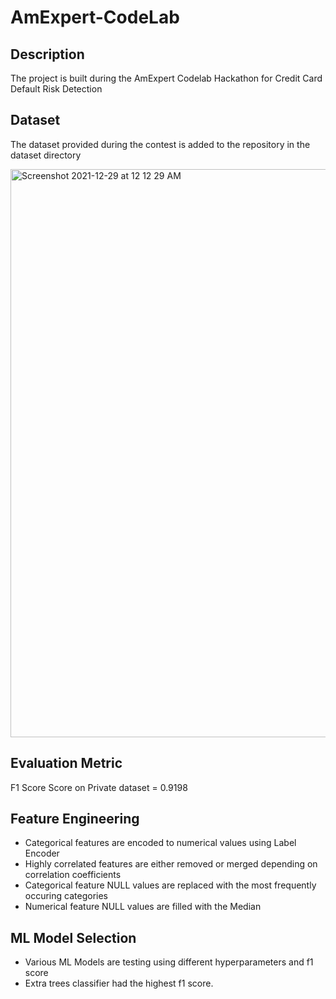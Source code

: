 # AmExpert-CodeLab

## Description
The project is built during the AmExpert Codelab Hackathon for Credit Card Default Risk Detection

## Dataset
The dataset provided during the contest is added to the repository in the dataset directory

<img width="909" alt="Screenshot 2021-12-29 at 12 12 29 AM" src="https://user-images.githubusercontent.com/67387709/147597095-4db0e08c-69c5-4143-8231-a199aefd8b3d.png">

## Evaluation Metric 
F1 Score
Score on Private dataset = 0.9198

## Feature Engineering
 - Categorical features are encoded to numerical values using Label Encoder
 - Highly correlated features are either removed or merged depending on correlation coefficients
 - Categorical feature NULL values are replaced with the most frequently occuring categories
 - Numerical feature NULL values are filled with the Median

## ML Model Selection
- Various ML Models are testing using different hyperparameters and f1 score
- Extra trees classifier had the highest f1 score.

